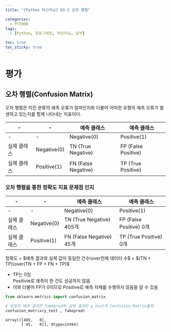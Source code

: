 ```yaml
---
title: "[Python 머신러닝] 03-2 오차 행렬"

categories: 
  - PYTHON
tags:
  - [Python, 프로그래밍, 머신러닝, 공부]

toc: true
toc_sticky: true
---
```


# 평가


## 오차 행렬(Confusion Matrix)

오차 행렬은 이진 분류의 예측 오류가 얼마인지와 더불어 어떠한 유형의 예측 오류가 발생하고 있는지를 함께 나타내는 지표이다.

-|-|예측 클래스|예측 클래스
---|---|---|---
-|-|Negative(0)|Positive(1)
실제 클래스|Negative(0)|TN (True Negative)|FP (False Positive)
실제 클래스|Positive(1)|FN (False Negative)|TP (True Positive)


### 오차 행렬을 통한 정확도 지표 문제점 인지

-|-|예측 클래스|예측 클래스
---|---|---|---
-|-|Negative(0)|Positive(1)
실제 클래스|Negative(0)|TN (True Negative) 405개|FP (False Positive) 0개
실제 클래스|Positive(1)|FN (False Negative) 45개|TP (True Positive) 0개


정확도 = $예측 결과와 실제 값이 동일한 건수\over전체 데이터 수$ = $(TN + TP)\over(TN + FP + FN + TP)$

- TP는 0임 <br> Positivie로 예측이 한 건도 성공하지 않음
- 이와 더불어 FP가 0이므로 Positive로 예측 자체를 수행하지 않음을 알 수 있음


```python
from sklearn.metrics import confusion_matrix

# 앞절의 예측 결과인 fakepred와 실제 결과인 y_test의 Confusion Matrix출력
confusion_matrix(y_test , fakepred)
```




    array([[405,   0],
           [ 45,   0]], dtype=int64)


